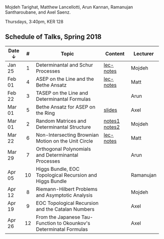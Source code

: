 Mojdeh Tarighat, Matthew Lancellotti, Arun Kannan, Ramanujan Santharoubane, and Axel Saenz.

Thursdays, 3:40pm, KER 128


## Schedule of Talks, Spring 2018

Date ↓ | # | Topic | Content | Lecturer
-------|:-:|-------|---------|---------
Jan 25 | 1 | Determinantal and Schur Processes | [lec-notes](https://www.dropbox.com/s/3u99caembuadigm/Determinantal_and_schur_processes.pdf?dl=0) | Mojdeh
Feb 01 | 4 | ASEP on the Line and the Bethe Ansatz | [lec-notes](https://www.dropbox.com/s/f8l86jmz3a7e3to/content.pdf?dl=0) | Matt
Feb 22 | 3 | TASEP on the Line and Determinantal Formulas |  | Arun
Mar 01 | 5 | Bethe Ansatz for ASEP on the Ring  | [slides](https://www.dropbox.com/s/65b65is4fy4t48b/ASEPPresentationKITP.pdf?dl=0) | Axel
Mar 01 | 2 | Random Matrices and Determinantal Structure | [notes1](www.dropbox.com/scl/fi/aztuyzmsuahtvw6wtfq1q/range1.pdf?dl=0) [notes2](https://www.dropbox.com/scl/fi/27p23yf7txv6dwbb5swl1/range2.pdf?dl=0) | Mojdeh
Mar 22 | 6 | Non-Intersecting Brownian Motion on the Unit Circle | [lec-notes](https://www.dropbox.com/s/oztgj61yxqwuvj2/walking-in-circles-aimlessly.pdf?dl=0) | Matt
Mar 29 | 7 | Orthogonal Polynomials and Determinantal Processes |  | Arun 
Apr 05 | 10 | Higgs Bundle, EOC Topological Recursion and Higgs Bundle |  | Ramanujan 
Apr 12 | 8  | Riemann-Hilbert Problems and Asymptotic Analysis  |  | Mojdeh 
Apr 19 | 9 | EOC Topological Recursion and the Catalan Numbers |  |  Axel
Apr 26 | 12 | From the Japanese Tau- Function to Okounkov's Determinatal Formulas |  | Axel 

